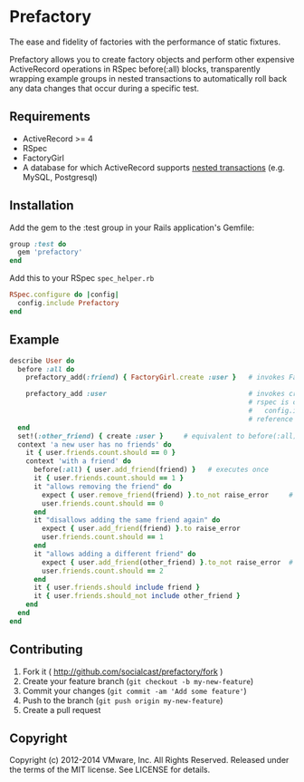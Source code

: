 # Prefactory

The ease and fidelity of factories with the performance of static fixtures.

Prefactory allows you to create factory objects and perform other
expensive ActiveRecord operations in RSpec before(:all) blocks, transparently
wrapping example groups in nested transactions to automatically roll back
any data changes that occur during a specific test.

## Requirements

* ActiveRecord >= 4
* RSpec
* FactoryGirl
* A database for which ActiveRecord supports [nested transactions](http://api.rubyonrails.org/classes/ActiveRecord/Transactions/ClassMethods.html#module-ActiveRecord::Transactions::ClassMethods-label-Nested+transactions) (e.g. MySQL, Postgresql)

## Installation

Add the gem to the :test group in your Rails application's Gemfile:

```  ruby
group :test do
  gem 'prefactory'
end
```

Add this to your RSpec `spec_helper.rb`

``` ruby
RSpec.configure do |config|
  config.include Prefactory
end
```

## Example

``` ruby
describe User do
  before :all do
    prefactory_add(:friend) { FactoryGirl.create :user }   # invokes FactoryGirl.create(:user), reference object as 'friend'

    prefactory_add :user                                   # invokes create(:user) if available, e.g if
                                                           # rspec is configured with:
                                                           #   config.include FactoryGirl::Syntax::Methods
                                                           # reference object as 'user' in examples
  end
  set!(:other_friend) { create :user }     # equivalent to before(:all) { prefactory_add(:other_friend) { create :user } }
  context 'a new user has no friends' do
    it { user.friends.count.should == 0 }
    context 'with a friend' do
      before(:all) { user.add_friend(friend) }   # executes once
      it { user.friends.count.should == 1 }
      it "allows removing the friend" do
        expect { user.remove_friend(friend) }.to_not raise_error     # this change will be transparently rolled back
        user.friends.count.should == 0
      end
      it "disallows adding the same friend again" do
        expect { user.add_friend(friend) }.to raise_error
        user.friends.count.should == 1
      end
      it "allows adding a different friend" do
        expect { user.add_friend(other_friend) }.to_not raise_error  # this change is transparently rolled back
        user.friends.count.should == 2
      end
      it { user.friends.should include friend }
      it { user.friends.should_not include other_friend }
    end
  end
end
```

## Contributing

1. Fork it ( http://github.com/socialcast/prefactory/fork )
2. Create your feature branch (`git checkout -b my-new-feature`)
3. Commit your changes (`git commit -am 'Add some feature'`)
4. Push to the branch (`git push origin my-new-feature`)
5. Create a pull request

## Copyright

Copyright (c) 2012-2014 VMware, Inc. All Rights Reserved.
Released under the terms of the MIT license. See LICENSE for details.
